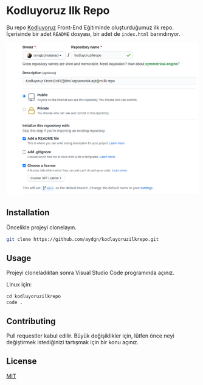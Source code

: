 # Kodluyoruz Ilk Repo

Bu repo [Kodluyoruz](https://www.kodluyoruz.org) Front-End Eğitiminde oluşturduğumuz ilk repo. İçerisinde bir adet `README` dosyası, bir adet de `index.html` barındırıyor.

![github](https://github.com/Kodluyoruz/taskforce/raw/main/git/odev1/figures/github.png)

## Installation

Öncelikle projeyi clonelayın.

```bash
git clone https://github.com/aydgn/kodluyoruzilkrepo.git
```

## Usage

Projeyi cloneladıktan sonra Visual Studio Code programında açınız.

Linux için:

```linux
cd kodluyoruzilkrepo
code .
```

## Contributing
Pull requestler kabul edilir. Büyük değişiklikler için, lütfen önce neyi değiştirmek istediğinizi tartışmak için bir konu açınız.


## License
[MIT](https://choosealicense.com/licenses/mit/)